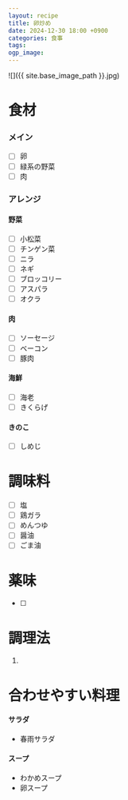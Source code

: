 ```yaml
---
layout: recipe
title: 卵炒め
date: 2024-12-30 18:00 +0900
categories: 食事
tags: 
ogp_image: 
---
```

![]({{ site.base_image_path }}.jpg)

# 食材
### メイン
- [ ] 卵
- [ ] 緑系の野菜
- [ ] 肉

### アレンジ
#### 野菜
- [ ] 小松菜
- [ ] チンゲン菜
- [ ] ニラ
- [ ] ネギ
- [ ] ブロッコリー
- [ ] アスパラ
- [ ] オクラ

#### 肉
- [ ] ソーセージ
- [ ] ベーコン
- [ ] 豚肉

#### 海鮮
- [ ] 海老
- [ ] きくらげ

#### きのこ
- [ ] しめじ

# 調味料
- [ ] 塩
- [ ] 鶏ガラ
- [ ] めんつゆ
- [ ] 醤油
- [ ] ごま油

# 薬味
- [ ] 

# 調理法
1. 

# 合わせやすい料理
#### サラダ
- 春雨サラダ

#### スープ
- わかめスープ
- 卵スープ